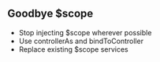 ## Goodbye $scope

- Stop injecting $scope wherever possible    <!-- .element: class="fragment" -->
- Use controllerAs and bindToController  <!-- .element: class="fragment" -->
- Replace existing $scope services           <!-- .element: class="fragment" -->
